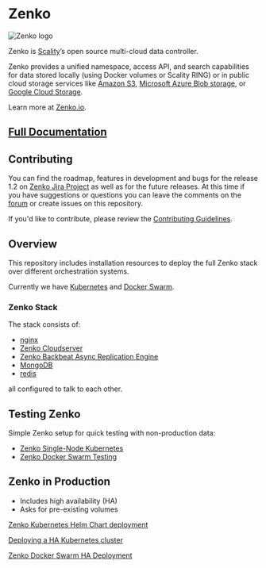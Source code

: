 # Zenko

![Zenko logo](res/zenko.io-logo-wide-bw.png)

Zenko is  [Scality](http://www.scality.com/)’s open source multi-cloud data
controller.

Zenko provides a unified namespace, access API, and search capabilities for
data stored locally (using Docker volumes or Scality RING) or in public cloud
storage services like [Amazon S3](https://aws.amazon.com/s3),
[Microsoft Azure Blob storage](https://azure.microsoft.com/en-us/services/storage/blobs/),
or [Google Cloud Storage](https://cloud.google.com/storage/).

Learn more at  [Zenko.io](http://www.zenko.io/).

## [Full Documentation](http://zenko.readthedocs.io)

## Contributing

You can find the roadmap, features in development and bugs for the release 1.2 on [Zenko Jira Project](https://scality.atlassian.net/projects/ZENKOIO/issues/ZENKOIO-19?filter=allopenissues) as well as for the future releases.
At this time if you have suggestions or questions you can leave the comments on the [forum](https://forum.zenko.io/) or create issues on this repository.

If you'd like to contribute, please review the
[Contributing Guidelines](https://github.com/scality/Guidelines/blob/master/CONTRIBUTING.md).

## Overview

This repository includes installation resources to deploy the full Zenko
stack over different orchestration systems.

Currently we have [Kubernetes](https://kubernetes.io/) and
[Docker Swarm](https://docs.docker.com/engine/swarm/).

### Zenko Stack

The stack consists of:
- [nginx](https://nginx.org/en/)
- [Zenko Cloudserver](https://github.com/scality/S3)
- [Zenko Backbeat Async Replication Engine](https://github.com/scality/backbeat)
- [MongoDB](https://www.mongodb.com)
- [redis](https://redis.io/)

all configured to talk to each other.

## Testing Zenko

Simple Zenko setup for quick testing with non-production data:

- [Zenko Single-Node Kubernetes](./docs/minikube.md)
- [Zenko Docker Swarm Testing](./swarm-testing)

## Zenko in Production

- Includes high availability (HA)
- Asks for pre-existing volumes

[Zenko Kubernetes Helm Chart deployment](./kubernetes)

[Deploying a HA Kubernetes cluster](https://github.com/scality/metal-k8s)

[Zenko Docker Swarm HA Deployment](./swarm-production)
